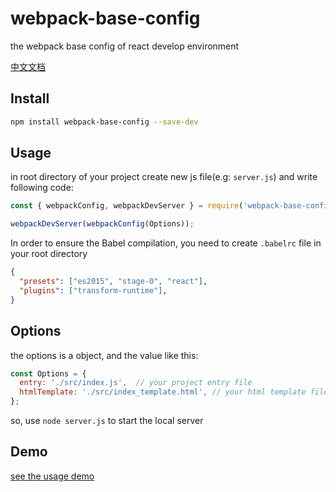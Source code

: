 # webpack-base-config
the webpack base config of react develop environment

[中文文档](https://github.com/AllenZeng/webpack-base-config/blob/master/README-zh_CN.md)

## Install

```bash
npm install webpack-base-config --save-dev
```

## Usage

in root directory of your project create new js file(e.g: `server.js`) and write following code:

```js
const { webpackConfig, webpackDevServer } = require('webpack-base-config');

webpackDevServer(webpackConfig(Options));
```

In order to ensure the Babel compilation, you need to create `.babelrc` file in your root directory

```json
{
  "presets": ["es2015", "stage-0", "react"],
  "plugins": ["transform-runtime"],
}

```

## Options
the options is a object, and the value like this:

```js
const Options = {
  entry: './src/index.js',  // your project entry file
  htmlTemplate: './src/index_template.html', // your html template file
};
```

so, use `node server.js` to start the local server

## Demo

[see the usage demo](https://github.com/AllenZeng/webpack-base-config/blob/master/example/README.md)
